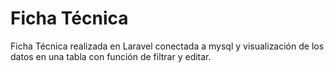 # Ficha Técnica

Ficha Técnica realizada en Laravel conectada a mysql y visualización de los datos en una tabla con función de filtrar y editar.

